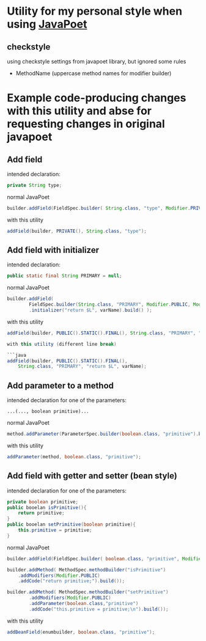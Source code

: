 # Utility for my personal style when using [JavaPoet](https://github.com/square/javapoet)

## checkstyle
using checkstyle settings from javapoet library, but ignored some rules 
 - MethodName (uppercase method names for modifier builder)

# Example code-producing changes with this utility and abse for requesting changes in original javapoet

## Add field
intended declaration:

```java
private String type;
```

normal JavaPoet

```java
builder.addField(FieldSpec.builder( String.class, "type", Modifier.PRIVATE).build());
```

with this utility

```java
addField(builder, PRIVATE(), String.class, "type");
```

## Add field with initializer

intended declaration:

```java
public static final String PRIMARY = null;
```

normal JavaPoet

```java
builder.addField(
		FieldSpec.builder(String.class, "PRIMARY", Modifier.PUBLIC, Modifier.STATIC, Modifier.FINAL)
		.initializer("return $L", varName).build() );
```

with this utility

```java
addField(builder, PUBLIC().STATIC().FINAL(), String.class, "PRIMARY", "return $L", varName);

with this utility (different line break)

```java
addField(builder, PUBLIC().STATIC().FINAL(), 
	String.class, "PRIMARY", "return $L", varName);
```

## Add parameter to a method

intended declaration for one of the parameters:

```
...(..., boolean primitive)...
```

normal JavaPoet

```java
method.addParameter(ParameterSpec.builder(boolean.class, "primitive").build());
```

with this utility
```java
addParameter(method, boolean.class, "primitive");
```

## Add field with getter and setter (bean style)

intended declaration for one of the parameters:

```java
private boolean primitive;
public booelan isPrimitive(){ 
	return primitive; 
}
public booelan setPrimitive(boolean primitive){ 
	this.primitive = primitive; 
}
```

normal JavaPoet

```java
builder.addField(FieldSpec.builder( boolean.class, "primitive", Modifier.PRIVATE).build());

builder.addMethod( MethodSpec.methodBuilder("isPrimitive")
	.addModifiers(Modifier.PUBLIC)
	.addCode("return primitive;").build());

builder.addMethod( MethodSpec.methodBuilder("setPrimitive")
		.addModifiers(Modifier.PUBLIC)
		.addParameter(boolean.class,"primitive")
		.addCode("this.primitive = primitive;\n").build());
```

with this utility

```java
addBeanField(enumbuilder, boolean.class, "primitive");
```
